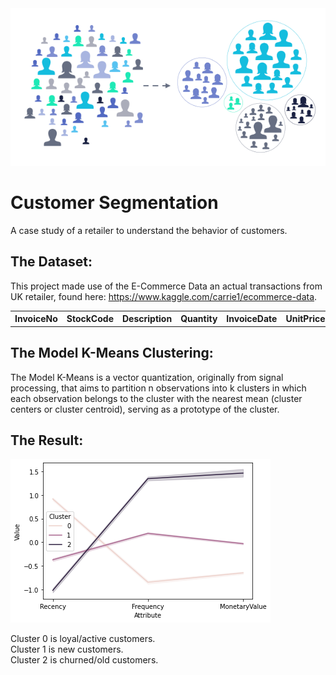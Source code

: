<img src="assets/segmentation.png" raw="true" alt="Customer Segmentation"/>

 
# Customer Segmentation
A case study of a retailer to understand the behavior of customers.

## The Dataset:

This project made use of the E-Commerce Data an actual transactions from UK retailer, found here: https://www.kaggle.com/carrie1/ecommerce-data.

<table>
  <tr>
    <th>InvoiceNo</th>
    <th>StockCode</th>
    <th>Description</th>
    <th>Quantity</th>
    <th>InvoiceDate</th>
    <th>UnitPrice</th>
    <th>CustomerID</th>
    <th>Country</th>
  </tr>
</table>
 
## The Model K-Means Clustering:
The Model K-Means is a vector quantization, originally from signal processing, that aims to partition n observations into k clusters in which each observation belongs to the cluster with the nearest mean (cluster centers or cluster centroid), serving as a prototype of the cluster.

## The Result:

<img src="assets/cluster.png" raw="true" alt="Customers" />

Cluster 0 is loyal/active customers.<br>
Cluster 1 is new customers.<br>
Cluster 2 is churned/old customers.
